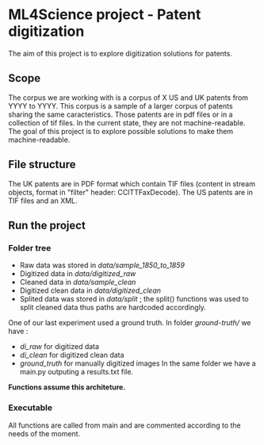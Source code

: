 # ML4Science project - Patent digitization
The aim of this project is to explore digitization solutions for patents.
## Scope
The corpus we are working with is a corpus of X US and UK patents from YYYY to YYYY. This corpus is a sample of a larger corpus of patents sharing the same caracteristics.
Those patents are in pdf files or in a collection of tif files. In the current state, they are not machine-readable. The goal of this project is to explore possible solutions to make them machine-readable.
## File structure
The UK patents are in PDF format which contain TIF files (content in stream
objects, format in "filter" header: CCITTFaxDecode).
The US patents are in TIF files and an XML.
## Run the project
### Folder tree
- Raw data was stored in *data/sample_1850_to_1859*
- Digitized data in *data/digitized_raw*
- Cleaned data in *data/sample_clean*
- Digitized clean data in *data/digitized_clean*
- Splited data was stored in *data/split* ; the split() functions was used to split cleaned data thus paths are hardcoded accordingly.

One of our last experiment used a ground truth. In folder *ground-truth/* we have :
- *di_raw* for digitized data
- *di_clean* for digitized clean data
- *ground_truth* for manually digitized images
In the same folder we have a main.py outputing a results.txt file.

__Functions assume this architeture.__

### Executable
All functions are called from main and are commented according to the needs of the moment.
